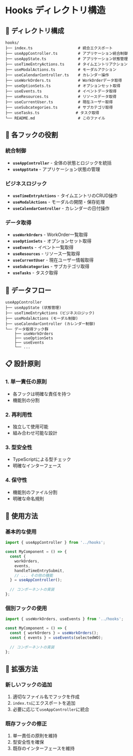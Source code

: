 # Hooks ディレクトリ構造

## 📁 ディレクトリ構成

```
hooks/
├── index.ts                    # 統合エクスポート
├── useAppController.ts         # アプリケーション統合制御
├── useAppState.ts              # アプリケーション状態管理
├── useTimeEntryActions.ts      # タイムエントリアクション
├── useModalActions.ts          # モーダルアクション
├── useCalendarController.ts    # カレンダー操作
├── useWorkOrders.ts            # WorkOrderデータ取得
├── useOptionSets.ts            # オプションセット取得
├── useEvents.ts                # イベントデータ取得
├── useResources.ts             # リソースデータ取得
├── useCurrentUser.ts           # 現在ユーザー取得
├── useSubcategories.ts         # サブカテゴリ取得
├── useTasks.ts                # タスク取得
└── README.md                   # このファイル
```

## 🎯 各フックの役割

### 統合制御
- **`useAppController`** - 全体の状態とロジックを統括
- **`useAppState`** - アプリケーション状態の管理

### ビジネスロジック
- **`useTimeEntryActions`** - タイムエントリのCRUD操作
- **`useModalActions`** - モーダルの開閉・保存処理
- **`useCalendarController`** - カレンダーの日付操作

### データ取得
- **`useWorkOrders`** - WorkOrder一覧取得
- **`useOptionSets`** - オプションセット取得
- **`useEvents`** - イベント一覧取得
- **`useResources`** - リソース一覧取得
- **`useCurrentUser`** - 現在ユーザー情報取得
- **`useSubcategories`** - サブカテゴリ取得
- **`useTasks`** - タスク取得

## 🔄 データフロー

```
useAppController
├── useAppState (状態管理)
├── useTimeEntryActions (ビジネスロジック)
├── useModalActions (モーダル制御)
├── useCalendarController (カレンダー制御)
└── データ取得フック群
    ├── useWorkOrders
    ├── useOptionSets
    ├── useEvents
    └── ...
```

## 📋 設計原則

### 1. **単一責任の原則**
- 各フックは明確な責任を持つ
- 機能別の分割

### 2. **再利用性**
- 独立して使用可能
- 組み合わせ可能な設計

### 3. **型安全性**
- TypeScriptによる型チェック
- 明確なインターフェース

### 4. **保守性**
- 機能別のファイル分割
- 明確な命名規則

## 🚀 使用方法

### 基本的な使用
```typescript
import { useAppController } from '../hooks';

const MyComponent = () => {
  const {
    workOrders,
    events,
    handleTimeEntrySubmit,
    // ... その他の機能
  } = useAppController();
  
  // コンポーネントの実装
};
```

### 個別フックの使用
```typescript
import { useWorkOrders, useEvents } from '../hooks';

const MyComponent = () => {
  const { workOrders } = useWorkOrders();
  const { events } = useEvents(selectedWO);
  
  // コンポーネントの実装
};
```

## 🔧 拡張方法

### 新しいフックの追加
1. 適切なファイル名でフックを作成
2. `index.ts`にエクスポートを追加
3. 必要に応じて`useAppController`に統合

### 既存フックの修正
1. 単一責任の原則を維持
2. 型安全性を確保
3. 既存のインターフェースを維持
